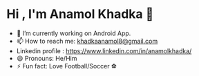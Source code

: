 # **Hi , I'm Anamol Khadka** 👋

- 🔭 I’m currently working on Android App.
- 📫 How to reach me: khadkaanamol8@gmail.com
- Linkedin profile : https://www.linkedin.com/in/anamolkhadka/
- 😄 Pronouns: He/Him
- ⚡ Fun fact: Love Football/Soccer :soccer:

